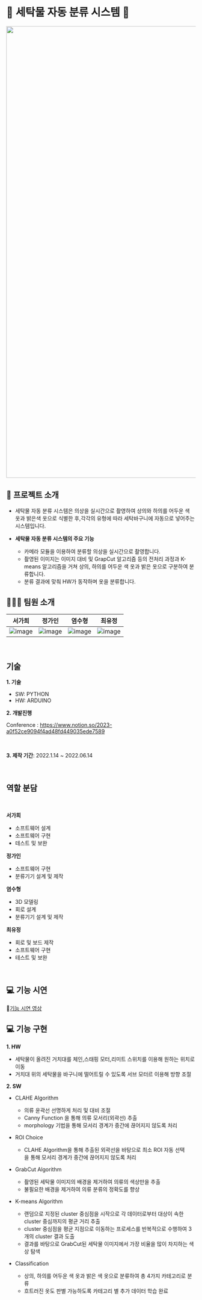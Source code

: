 # 👕 세탁물 자동 분류 시스템 👕

<img src="https://github.com/seokahi/Automatic-laundry-classification-system/assets/73926393/ea27ddd3-9230-4c37-8fb3-4ad844fff192" width=1200 />

## 📌 프로젝트 소개

- 세탁물 자동 분류 시스템은 의상을 실시간으로 촬영하여 상의와 하의를 어두운 색 옷과 밝은색 옷으로 식별한 후,각각의 유형에 따라 세탁바구니에 자동으로 넣어주는 시스템입니다.

- **세탁물 자동 분류 시스템의 주요 기능**
  - 카메라 모듈을 이용하여 분류할 의상을 실시간으로 촬영합니다.
  - 촬영된 이미지는 이미지 대비 및 GrapCut 알고리즘 등의 전처리 과정과 K-means 알고리즘을 거쳐 상의, 하의를 어두운 색 옷과 밝은 옷으로 구분하여 분류합니다.
  - 분류 결과에 맞춰 HW가 동작하며 옷을 분류합니다.
    <br>

## 👨🏻‍💻 팀원 소개

|                                                              서가희                                                               |                                                              정가인                                                               |                                                              염수형                                                               |                                                              최유정                                                               |
| :-------------------------------------------------------------------------------------------------------------------------------: | :-------------------------------------------------------------------------------------------------------------------------------: | :-------------------------------------------------------------------------------------------------------------------------------: | :-------------------------------------------------------------------------------------------------------------------------------: |
| ![image](https://github.com/seokahi/Automatic-laundry-classification-system/assets/73926393/e537d971-1121-4905-9606-79446944ac88) | ![image](https://github.com/seokahi/Automatic-laundry-classification-system/assets/73926393/346fb70a-153f-43f9-9c44-faba0143da86) | ![image](https://github.com/seokahi/Automatic-laundry-classification-system/assets/73926393/ed6b2a56-3072-4984-af6f-6c2808556d42) | ![image](https://github.com/seokahi/Automatic-laundry-classification-system/assets/73926393/af1b2935-bca8-4b45-a255-b18b367c414e) |

<br>

## 기술

**1. 기술**

- SW: PYTHON
- HW: ARDUINO
  <br>

**2. 개발진행**

Conference : https://www.notion.so/2023-a0f52ce9094f4ad48fd449035ede7589

<br>

**3. 제작 기간**: 2022.1.14 ~ 2022.06.14

<br>

## 역할 분담

<br>

**서가희**

- 소프트웨어 설계
- 소프트웨어 구현
- 테스트 및 보완

**정가인**

- 소프트웨어 구현
- 분류기기 설계 및 제작

**염수형**

- 3D 모델링
- 회로 설계
- 분류기기 설계 및 제작

**최유정**

- 회로 및 보드 제작
- 소프트웨어 구현
- 테스트 및 보완

<br>

## 💻 기능 시연

🔗[기능 시연 영상](https://youtube.com/watch?v=H7BfGfecXaQ&si=QKouZ4iAc-lwH7fb)

## 💻 기능 구현

**1. HW**

- 세탁물이 올려진 거치대를 체인,스태핑 모터,리미트 스위치를 이용해 원하는 위치로 이동
- 거치대 위의 세탁물을 바구니에 떨어트릴 수 있도록 서브 모터르 이용해 방향 조절

**2. SW**

- CLAHE Algorithm

  - 의류 윤곽선 선명하게 처리 및 대비 조절
  - Canny Function 을 통해 의류 모서리(외곽선) 추출
  - morphology 기법을 통해 모서리 경계가 중간에 끊어지지 않도록 처리

- ROI Choice

  - CLAHE Algorithm을 통해 추출된 외곽선을 바탕으로 최소 ROI 자동 선택을 통해 모서리 경계가 중간에 끊어지지 않도록 처리

- GrabCut Algorithm

  - 촬영된 세탁물 이미지의 배경을 제거하여 의류의 색상만을 추출
  - 불필요한 배경을 제거하여 의류 분류의 정확도를 향상

- K-means Algorithm

  - 랜덤으로 지정된 cluster 중심점을 시작으로 각 데이터로부터 대상이 속한 cluster 중심까지의 평균 거리 추출
  - cluster 중심점을 평균 지점으로 이동하는 프로세스를 반복적으로 수행하여 3개의 cluster 결과 도출
  - 결과를 바탕으로 GrabCut된 세탁물 이미지에서 가장 비율을 많이 차지하는 색상 탐색

- Classification
  - 상의, 하의를 어두운 색 옷과 밝은 색 옷으로 분류하여 총 4가지 카테고리로 분류
  - 흐트러진 옷도 판별 가능하도록 카테고리 별 추가 데이터 학습 완료
